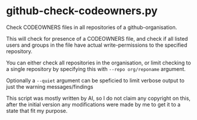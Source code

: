 # github-check-codeowners.py

Check CODEOWNERS files in all repositories of a github-organisation.

This will check for presence of a CODEOWNERS file, and check if all listed
users and groups in the file have actual write-permissions to the specified
repository.

You can either check all repositories in the organisation, or limit checking
to a single repository by specifying this with `--repo org/reponame` argument.

Optionally a `--quiet` argument can be speficied to limit verbose output
to just the warning messages/findings

This script was mostly written by AI, so I do not claim any copyright on
this, after the initial version any modifications were made by me to get
it to a state that fit my purpose.
